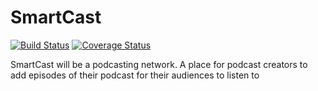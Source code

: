 # SmartCast

[![Build Status](https://travis-ci.org/MatteoArella/SmartCast.svg?branch=master)](https://travis-ci.org/MatteoArella/SmartCast)
[![Coverage Status](https://coveralls.io/repos/github/MatteoArella/SmartCast/badge.svg?branch=master)](https://coveralls.io/github/MatteoArella/SmartCast?branch=master)

SmartCast will be a podcasting network. A place for podcast creators to add episodes of their podcast for their audiences to listen to
